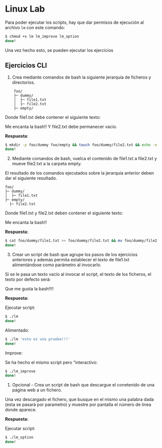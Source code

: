 # Linux Lab

Para poder ejecutar los scripts, hay que dar permisos de ejecución al archivo `lm` con este comando:

```bash
$ chmod +x lm lm_improve lm_option
done!
```

Una vez hecho esto, se pueden ejecutar los ejercicios

## Ejercicios CLI

1. Crea mediante comandos de bash la siguiente jerarquía de ficheros y directorios.

```tree
    foo/
    ├─ dummy/
    │  ├─ file1.txt
    │  ├─ file2.txt
    ├─ empty/
```

Donde file1.txt debe contener el siguiente texto:

Me encanta la bash!!
Y file2.txt debe permanecer vacío.

**Respuesta**:

```bash
$ mkdir -p foo/dummy foo/empty && touch foo/dummy/file2.txt && echo -e 'Me encanta la bash!!' > foo/dummy/file1.txt
done!
```

2. Mediante comandos de bash, vuelca el contenido de file1.txt a file2.txt y mueve file2.txt a la carpeta empty.

El resultado de los comandos ejecutados sobre la jerarquía anterior deben dar el siguiente resultado.

```
foo/
├─ dummy/
│  ├─ file1.txt
├─ empty/
  ├─ file2.txt
```

Donde file1.txt y file2.txt deben contener el siguiente texto:

Me encanta la bash!!

**Respuesta:**

```bash
$ cat foo/dummy/file1.txt >> foo/dummy/file2.txt && mv foo/dummy/file2.txt foo/empty
done!
```

3. Crear un script de bash que agrupe los pasos de los ejercicios anteriores y además permita establecer el texto de file1.txt alimentándose como parámetro al invocarlo.

Si se le pasa un texto vacío al invocar el script, el texto de los ficheros, el texto por defecto será:

Que me gusta la bash!!!!

**Respuesta:**

Ejecutar script:

```bash
$ ./lm
done!
```

Alimentado:

```bash
$ ./lm 'esto es una prueba!!!'
done!
```

Improve:

Se ha hecho el mismo script pero "interactivo:

```bash
$ ./lm_improve
done!
```

1. Opcional - Crea un script de bash que descargue el conetenido de una página web a un fichero.

Una vez descargado el fichero, que busque en el mismo una palabra dada (esta se pasará por parametro) y muestre por pantalla el número de linea donde aparece.

**Respuesta:**

Ejecutar script:

```bash
$ ./lm_option
done!
```
